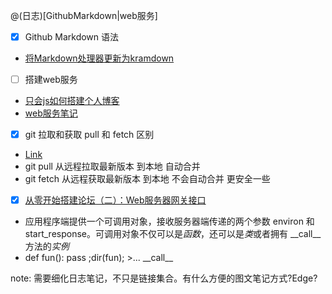 @(日志)[GithubMarkdown|web服务]
- [x] Github Markdown 语法
 - [将Markdown处理器更新为kramdown](https://help.github.com/articles/updating-your-markdown-processor-to-kramdown/)
- [ ] 搭建web服务
 - [只会js如何搭建个人博客](https://www.jianshu.com/p/e01598d47fd2)
 - [web服务笔记](../笔记整理/log-2018-12-06-web服务.md)
- [x] git 拉取和获取 pull 和 fetch 区别
 - [Link](https://blog.csdn.net/u010094934/article/details/52775653)
 - git  pull    从远程拉取最新版本 到本地 自动合并
 - git  fetch   从远程获取最新版本 到本地 不会自动合并 更安全一些

- [x] [从零开始搭建论坛（二）：Web服务器网关接口](https://selfboot.cn/2016/08/07/forum_design_wsgi/#%E5%BA%94%E7%94%A8%E7%A8%8B%E5%BA%8F%E7%AB%AF%EF%BC%88%E6%A1%86%E6%9E%B6%EF%BC%89)
 - 应用程序端提供一个可调用对象，接收服务器端传递的两个参数 environ 和 start_response。可调用对象不仅可以是*函数*，还可以是*类*或者拥有 \_\_call\_\_ 方法的*实例*
 - def fun(): pass ;dir(fun); >... \_\_call\_\_

note:
需要细化日志笔记，不只是链接集合。有什么方便的图文笔记方式?Edge?
